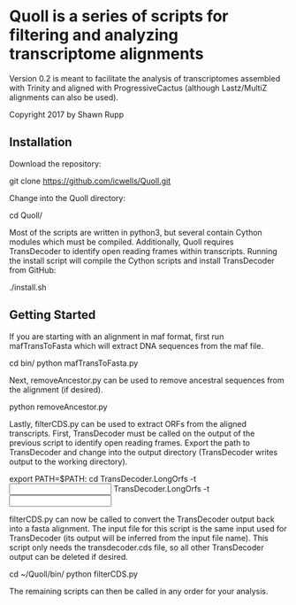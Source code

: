 # Quoll is a series of scripts for filtering and analyzing transcriptome alignments
Version 0.2 is meant to facilitate the analysis of transcriptomes assembled with 
Trinity and aligned with ProgressiveCactus (although Lastz/MultiZ alignments can 
also be used). 

Copyright 2017 by Shawn Rupp

## Installation
Download the repository:

git clone https://github.com/icwells/Quoll.git

Change into the Quoll directory:

cd Quoll/

Most of the scripts are written in python3, but several contain Cython modules which
must be compiled. Additionally, Quoll requires TransDecoder to identify open reading 
frames within transcripts. Running the install script will compile the Cython scripts 
and install TransDecoder from GitHub:

./install.sh

## Getting Started
If you are starting with an alignment in maf format, first run mafTransToFasta which 
will extract DNA sequences from the maf file.

cd bin/
python mafTransToFasta.py <path to input file>

Next, removeAncestor.py can be used to remove ancestral sequences from the alignment (if desired).

python removeAncestor.py <path to input file>

Lastly, filterCDS.py can be used to extract ORFs from the aligned transcripts. First, 
TransDecoder must be called on the output of the previous script to identify open reading 
frames. Export the path to TransDecoder and change into the output directory (TransDecoder 
writes output to the working directory).

export PATH=$PATH:<path to TransDecoder directory>
cd <output directory>
TransDecoder.LongOrfs -t <input file>
TransDecoder.LongOrfs -t <input file>

filterCDS.py can now be called to convert the TransDecoder output back into a fasta 
alignment. The input file for this script is the same input used for TransDecoder 
(its output will be inferred from the input file name). This script only needs the 
transdecoder.cds file, so all other TransDecoder output can be deleted if desired.

cd ~/Quoll/bin/
python filterCDS.py <path to input file>

The remaining scripts can then be called in any order for your analysis.
